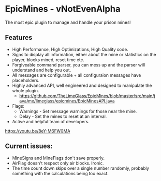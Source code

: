 # EpicMines - vNotEvenAlpha
The most epic plugin to manage and handle your prison mines!

## Features
- High Performance, High Optimizations, High Quality code.
- Signs to display all information, either about the mine or statistics on the player, blocks mined, reset time etc.
- Forgiveable command parser, you can mess up and the parser will understand and help you out.
- All messages are configurable + all configuraion messages have placeholders.
- Highly advanced API, well engineered and designed to manipulate the whole plugin.
  - https://github.com/TheLimeGlass/EpicMines/blob/master/src/main/java/me/limeglass/epicmines/EpicMinesAPI.java
- Flags:
  - Warnings - Set message warnings for those near the mine.
  - Delay - Set the mines to reset at an interval.
- Active and helpful team of developers.

https://youtu.be/8eY-M6FW0MA

## Current issues:
- MineSigns and MineFlags don't save properly.
- AirFlag doesn't respect only air blocks. Ironic.
- The time count down skips over a single number randomly, probably something with the calculations being too exact.
